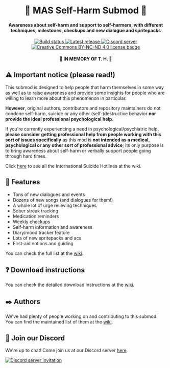 <h1 align="center">💛 MAS Self-Harm Submod 💛</h1>
<h4 align="center">Awareness about self-harm and support to self-harmers, with different
techniques, milestones, checkups and new dialogue and spritepacks</h3>
<p align="center">
  <a href="https://github.com/my-otter-self/monika_selfharm/actions/workflows/lint-on-push.yml">
    <img alt="Build status" src="https://img.shields.io/github/workflow/status/my-otter-self/monika_selfharm/Lint%20source%20tree%20on%20push/main">
  </a>
  <a href="https://github.com/my-otter-self/monika_selfharm/releases/latest">
    <img alt="Latest release" src="https://img.shields.io/github/v/release/my-otter-self/monika_selfharm">
  </a>
  <a href="https://mon.icu/discord">
    <img alt="Discord server" src="https://discordapp.com/api/guilds/970747033071804426/widget.png?style=shield">
  </a>
  <a href="https://github.com/my-otter-self/MAS_selfharm/blob/main/LICENSE.txt">
    <img alt="Creative Commons BY-NC-ND 4.0 license badge" src="https://img.shields.io/badge/License-CC_BY--NC--ND_4.0-lightgrey.svg">
  </a>
</p>

<h4 align="center">💜 IN MEMORY OF T. H. 💜</h4>

## ⚠️ Important notice (please read!)

This submod is designed to help people that harm themselves in some way
as well as to raise awareness and provide some insights for people who are
willing to learn more about this phenomenon in particular.

**However**, original authors, contributors and repository maintainers
do not condone self-harm, suicide or any other (self-)destructive behavior
**nor provide the ideal professional psychological help**.

If you're currently experiencing a need in psychological/psychiatric help,
**please consider getting professional help from people working with this
sort of issues specifically** as this mod is **not intended as a medical,
psychological or any other sort of professional advice**; its only purpose
is to bring awareness about self-harm or verbally support people
going through hard times.

Click [here](https://github.com/my-otter-self/MAS_selfharm/wiki/%F0%9F%91%90-Suicide-Hotlines) to see all the International Suicide Hotlines at the wiki.

## 🌟 Features
  
  * Tons of new dialogues and events
  * Dozens of new songs (and dialogues for them!)
  * A whole lot of urge relieving techniques
  * Sober streak tracking
  * Medication reminders
  * Weekly checkups
  * Self-harm information and awareness
  * Diary/mood tracker feature
  * Lots of new spritepacks and acs
  * First-aid notions and guiding

You can check the full list at the [wiki](https://github.com/my-otter-self/MAS_selfharm/wiki/%F0%9F%8C%9F-Features-(full)).

## ❓ Download instructions

You can check the detailed download instructions at the [wiki](https://github.com/my-otter-self/MAS_selfharm/wiki/%E2%9D%93-Download-instructions).

## ✒️ Authors

We've had plenty of people working on and contributing to this submod! You can find the maintained list of them at the [wiki](https://github.com/my-otter-self/MAS_selfharm/wiki/%E2%9C%92%EF%B8%8F-MAS-Self-Harm-Mod-Team).

## 💬 Join our Discord

We're up to chat! Come join us at our Discord server [here](https://mon.icu/discord).

[![Discord server invitation](https://discordapp.com/api/guilds/970747033071804426/widget.png?style=banner3)](https://mon.icu/discord)

